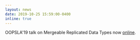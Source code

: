 ```yaml
---
layout: news
date: 2019-10-25 15:59:00-0400
inline: true
---
```


OOPSLA'19 talk on Mergeable Replicated Data Types now
[online](https://www.youtube.com/watch?v=XPO2a2pksls).
